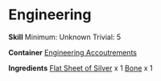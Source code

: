 <!-- TITLE: Silver Tube -->
<!-- SUBTITLE:  -->
# Engineering
**Skill**
Minimum: Unknown
Trivial: 5

**Container**
[Engineering Accoutrements](engineering-accoutrements)

**Ingredients**
[Flat Sheet of Silver](flat-sheet-of-silver) x 1
[Bone](bone) x 1